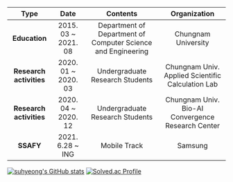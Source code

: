 |         **Type**         |        **Date**       |                           **Contents**                           |                  **Organization**                  |
|:------------------------:|:---------------------:|:----------------------------------------------------------------:|:--------------------------------------------------:|
|  **Education**           |  2015. 03 ~ 2021. 08  |   Department of Department of Computer Science and Engineering   |  Chungnam University                               |
|  **Research activities** |  2020. 01 ~ 2020. 03  |   Undergraduate Research Students                                |  Chungnam Univ. Applied Scientific Calculation Lab |
|  **Research activities** |  2020. 04 ~ 2020. 12  |   Undergraduate Research Students                                |  Chungnam Univ. Bio-AI Convergence Research Center |
|  **SSAFY**               |  2021. 6.28 ~ ING     |   Mobile Track                                                   |  Samsung                                           |


[![suhyeong's GitHub stats](https://github-readme-stats.vercel.app/api?username=eel0511)](https://github.com/eel0511/github-readme-stats)
[![Solved.ac Profile](http://mazassumnida.wtf/api/v2/generate_badge?boj=eel0511)](https://solved.ac/eel0511/)
